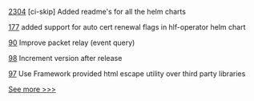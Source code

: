 
[2304](https://github.com/hyperledger/bevel/pull/2304) [ci-skip] Added readme's for all the helm charts

[177](https://github.com/hyperledger/bevel-operator-fabric/pull/177) added support for auto cert renewal flags in hlf-operator helm chart

[90](https://github.com/hyperledger-labs/yui-relayer/pull/90) Improve packet relay (event query)

[98](https://github.com/hyperledger-labs/hlf-connector/pull/98) Increment version after release

[97](https://github.com/hyperledger-labs/hlf-connector/pull/97) Use Framework provided html escape utility over third party libraries


[See more >>>](https://start-here.hyperledger.org/pull-requests)
